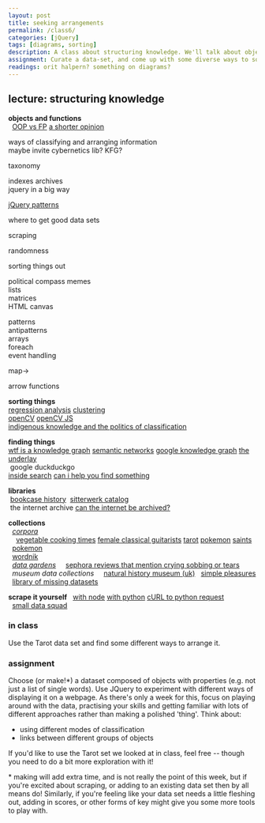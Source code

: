 ```yaml
---  
layout: post  
title: seeking arrangements  
permalink: /class6/  
categories: [jQuery]
tags: [diagrams, sorting]
description: A class about structuring knowledge. We'll talk about objects, data, libraries, scraping and the politics of taxonomy.
assignment: Curate a data-set, and come up with some diverse ways to sort it.
readings: orit halpern? something on diagrams?
---  
```


## lecture: structuring knowledge
  
**objects and functions**  
  [OOP vs FP](https://www.codenewbie.org/blogs/object-oriented-programming-vs-functional-programming) [a shorter opinion](http://blog.fogus.me/2013/07/22/fp-vs-oo-from-the-trenches/)


ways of classifying and arranging information  
maybe invite cybernetics lib? KFG? 
  
taxonomy

indexes archives  
jquery in a big way  
  
[jQuery patterns](https://learn.jquery.com/code-organization/concepts/)  
  
where to get good data sets  
  
scraping  
  

  
randomness  
  
sorting things out  
  
political compass memes  
lists  
matrices  
HTML canvas  
  
  
patterns  
antipatterns  
arrays  
foreach  
event handling  
  
map->  
  
arrow functions  

**sorting things**  
[regression analysis](https://en.m.wikipedia.org/wiki/Regression_analysis) [clustering](https://en.wikipedia.org/wiki/K-means_clustering)  
[openCV](https://opencv.org) [openCV JS](https://docs.opencv.org/3.4/d5/d10/tutorial_js_root.html)    
[indigenous knowledge and the politics of classification](http://www-personal.umich.edu/~arunagra/papers/Indigenous%20Knowledges.pdf)


**finding things**  
[wtf is a knowledge graph](https://hackernoon.com/wtf-is-a-knowledge-graph-a16603a1a25f) [semantic networks](https://upload.wikimedia.org/wikipedia/commons/thumb/6/67/Semantic_Net.svg/640px-Semantic_Net.svg.png) [google knowledge graph](https://googleblog.blogspot.co.uk/2012/05/introducing-knowledge-graph-things-not.html) [the underlay](https://underlay.mit.edu)  
 google duckduckgo  
[inside search](https://blog.google/products/search/)
[can i help you find something](http://rostenwoo.biz/index.php/abouthaystacks)


**libraries**  
 [bookcase history](http://www.harvarddesignmagazine.org/issues/43/before-billy-a-brief-history-of-the-bookcase)
 [sitterwerk catalog](https://www.sitterwerk-katalog.ch/books)  
 the internet archive [can the internet be archived?](https://www.newyorker.com/magazine/2015/01/26/cobweb)  

**collections**  
  [*corpora*](https://github.com/dariusk/corpora)  
    [vegetable cooking times](https://github.com/dariusk/corpora/blob/master/data/foods/vegetable_cooking_times.json) [female classical guitarists](https://github.com/dariusk/corpora/blob/master/data/music/female_classical_guitarists.json) [tarot](https://github.com/dariusk/corpora/blob/master/data/divination/tarot_interpretations.json) [pokemon](https://github.com/dariusk/corpora/blob/master/data/games/pokemon.json) [saints](https://github.com/dariusk/corpora/blob/master/data/religion/christian_saints.json)  
  [pokemon](https://github.com/fanzeyi/pokemon.json)  
  [wordnik](https://developer.wordnik.com/docs)  
  [*data gardens*](https://github.com/everestpipkin/datagardens)
    [sephora reviews that mention crying sobbing or tears](https://github.com/everestpipkin/datagardens/tree/master/students/khanniie/5_newDataSet)  
  *museum data collections*
    [natural history museum (uk)](https://data.nhm.ac.uk)
  [simple pleasures](https://www.are.na/alex-singh/a-catalogue-of-simple-pleasures)
  [library of missing datasets](http://mimionuoha.com/the-library-of-missing-datasets/)  


**scrape it yourself**
  [with node](https://www.freecodecamp.org/news/the-ultimate-guide-to-web-scraping-with-node-js-daa2027dcd3/) [with python](https://hackernoon.com/web-scraping-tutorial-with-python-tips-and-tricks-db070e70e071) [cURL to python request](https://curl.trillworks.com)  
  [small data squad](https://melanie-hoff.com/sds/)


### in class  
Use the Tarot data set and find some different ways to arrange it.
  
### assignment  
Choose (or make!\*) a dataset composed of objects with properties (e.g. not just a list of single words). Use JQuery to experiment with different ways of displaying it on a webpage. As there's only a week for this, focus on playing around with the data, practising your skills and getting familiar with lots of different approaches rather than making a polished 'thing'. Think about:

* using different modes of classification
* links between different groups of objects

If you'd like to use the Tarot set we looked at in class, feel free -- though you need to do a bit more exploration with it!

\* making will add extra time, and is not really the point of this week, but if you're excited about scraping, or adding to an existing data set then by all means do! Similarly, if you're feeling like your data set needs a little fleshing out, adding in scores, or other forms of key might give you some more tools to play with.
  
